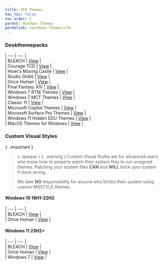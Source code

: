 ```yaml
---
title: SFW Themes
has_toc: false
nav_order: 1
parent: Windows Themes
permalink: /windows-themes/sfw
---
```


### Deskthemepacks
 
| --- | --- |  
| BLEACH | [View][BLEACH] |  
| Courage TCD | [View][CourageTCD] |  
| Howl's Moving Castle | [View][HMC] |  
| Studio Ghibli | [View][StudioGhibli] |  
| Once Human | [View][OnceHuman] |  
| Final Fantasy XIV | [View][FFXIV] |  
| Windows 7 RTM Themes | [View][RTM] |  
| Windows 7 MCT Themes | [View][MCT] |  
| Classic 11 | [View][Classic11] |  
| Microsoft Copilot Themes | [View][MSCopilot] |  
| Microsoft Surface Pro Themes | [View][MSSurfacePro] |  
| Windows 11 Hidden EDU Themes | [View][EDU] |  
| MacOS Themes for Windows | [View][MacOS] |  

### Custom Visual Styles

{: .important }
> {: opaque }
> {: .warning }
> Custom Visual Styles are for advanced users who know how to properly patch their system files to run unsigned themes. 
> Patching your system files **CAN** and **WILL** brick your system if done wrong.
>
> We take **NO** responsibility for anyone who bricks their system using custom MSSTYLE themes.

#### Windows 10 19H1-22H2
 
| --- | --- |  
| BLEACH | [View][Win10BLEACH] |  
| Once Human | [View][Win10OnceHuman] |   


#### Windows 11 23H2+

| --- | --- |  
| BLEACH | [View][Win11BLEACH] |  
| Once Human | [View][Win11OnceHuman] |  
| Windows 7 | [View][Win11Win7] |  

<!-- ////////////////////////////////////////////////////////////////////////////////////////////////////////////////////// -->

[Win10BLEACH]: /windows-themes/sfw/msstyle/windows-10/bleach
[Win10OnceHuman]: /windows-themes/sfw/msstyle/windows-10/once-human

[Win11BLEACH]: /windows-themes/sfw/msstyle/windows-11/bleach
[Win11OnceHuman]: /windows-themes/sfw/msstyle/windows-11/once-human
[Win11Win7]: /windows-themes/sfw/msstyle/windows-11/windows-7

[RTM]: https://gitlab.com/the-back-room/Themes/-/tree/main/Deskthemepacks/SFW/Windows-7-RTM-Themes
[MCT]: https://gitlab.com/the-back-room/Themes/-/tree/main/Deskthemepacks/SFW/Windows-7-MCT-Themes
[Classic11]: https://gitlab.com/the-back-room/Themes/-/tree/main/Deskthemepacks/SFW/Classic-11
[MSCopilot]: https://gitlab.com/the-back-room/Themes/-/tree/main/Deskthemepacks/SFW/Microsoft-Copilot
[MSSurfacePro]: https://gitlab.com/the-back-room/Themes/-/tree/main/Deskthemepacks/SFW/Microsoft-Surface-Pro
[MacOS]: https://gitlab.com/the-back-room/Themes/-/tree/main/Deskthemepacks/SFW/MacOS
[OnceHuman]: https://gitlab.com/the-back-room/Themes/-/tree/main/Deskthemepacks/SFW/Once-Human
[EDU]: https://gitlab.com/the-back-room/Themes/-/tree/main/Deskthemepacks/SFW/Windows-11-Hidden-EDU-Themes
[FFXIV]: https://gitlab.com/the-back-room/Themes/-/tree/main/Deskthemepacks/SFW/FFXIV
[BLEACH]: https://gitlab.com/the-back-room/Themes/-/tree/main/Deskthemepacks/SFW/BLEACH
[CourageTCD]: https://gitlab.com/the-back-room/Themes/-/tree/main/Deskthemepacks/SFW/Courage-TCD
[HMC]: https://gitlab.com/the-back-room/Themes/-/tree/main/Deskthemepacks/SFW/Howls-Moving-Castle
[StudioGhibli]: https://gitlab.com/the-back-room/Themes/-/tree/main/Deskthemepacks/SFW/Studio-Ghibli

<!-- ////////////////////////////////////////////////////////////////////////////////////////////////////////////////////// -->